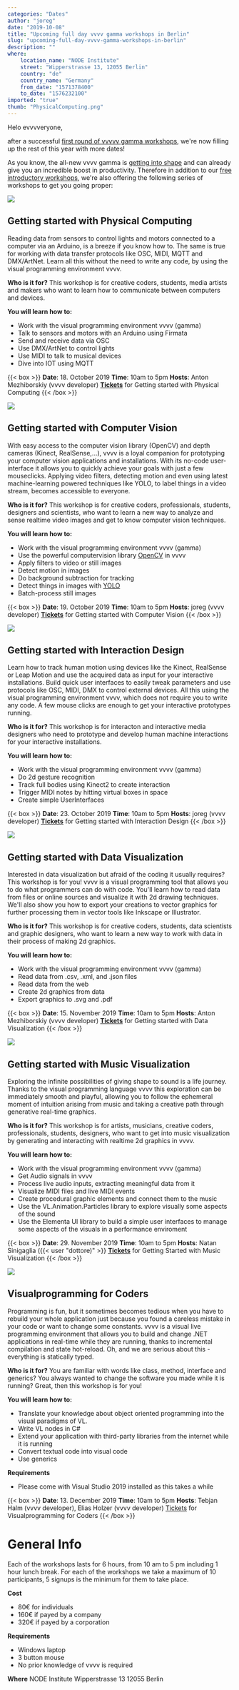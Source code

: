 ```yaml
---
categories: "Dates"
author: "joreg"
date: "2019-10-08"
title: "Upcoming full day vvvv gamma workshops in Berlin"
slug: "upcoming-full-day-vvvv-gamma-workshops-in-berlin"
description: ""
where: 
    location_name: "NODE Institute"
    street: "Wipperstrasse 13, 12055 Berlin"
    country: "de"
    country_name: "Germany"
    from_date: "1571378400"
    to_date: "1576232100"
imported: "true"
thumb: "PhysicalComputing.png"
---
```



Helo evvvveryone,

after a successful [first round of vvvvv gamma workshops](/blog/2019/vvvv-gamma-beginner-workshops-in-berlin-this-summer), we're now filling up the rest of this year with more dates!

As you know, the all-new vvvv gamma is [getting into shape](/blog/2019/vvvv-gamma-2019.1-preview) and can already give you an incredible boost in productivity. Therefore in addition to our [free introductory workshops](/blog/2019/upcoming-free-vvvv-gamma-workshops-in-berlin), we're also offering the following series of workshops to get you going proper:
    
![](PhysicalComputing.png) 

## Getting started with Physical Computing 
Reading data from sensors to control lights and motors connected to a computer via an Arduino, is a breeze if you know how to. The same is true for working with data transfer protocols like OSC, MIDI, MQTT and DMX/ArtNet. Learn all this without the need to write any code, by using the visual programming environment vvvv.

**Who is it for?**
This workshop is for creative coders, students, media artists and makers who want to learn how to communicate between computers and devices.

**You will learn how to:**
- Work with the visual programming environment vvvv (gamma)
- Talk to sensors and motors with an Arduino using Firmata
- Send and receive data via OSC 
- Use DMX/ArtNet to control lights
- Use MIDI to talk to musical devices
- Dive into IOT using MQTT 

{{< box >}}
**Date**: 18. October 2019
**Time**: 10am to 5pm
**Hosts**: Anton Mezhiborskiy (vvvv developer)
**[Tickets](https://nodeforum.org/announcements/workshop-getting-started-with-physical-computing-2/)** for Getting started with Physical Computing{{< /box >}}

![](ComputerVision.png) 

## Getting started with Computer Vision 
With easy access to the computer vision library (OpenCV) and depth cameras (Kinect, RealSense,...), vvvv is a loyal companion for prototyping your computer vision applications and installations. With its no-code user-interface it allows you to quickly achieve your goals with just a few mouseclicks. Applying video filters, detecting motion and even using latest machine-learning powered techniques like YOLO, to label things in a video stream, becomes accessible to everyone.

**Who is it for?**
This workshop is for creative coders, professionals, students, designers and scientists, who want to learn a new way to analyze and sense realtime video images and get to know computer vision techniques.

**You will learn how to:**
- Work with the visual programming environment vvvv (gamma)
- Use the powerful computervision library [OpenCV](https://opencv.org/) in vvvv
- Apply filters to video or still images
- Detect motion in images
- Do background subtraction for tracking
- Detect things in images with [YOLO](https://pjreddie.com/darknet/yolo/)
- Batch-process still images

{{< box >}}
**Date**: 19. October 2019
**Time**: 10am to 5pm
**Hosts**: joreg (vvvv developer)
**[Tickets](https://nodeforum.org/announcements/workshop-getting-started-with-computer-vision/)** for Getting started with Computer Vision{{< /box >}}

![](InteractionDesign2.png) 

## Getting started with Interaction Design
Learn how to track human motion using devices like the Kinect, RealSense or Leap Motion and use the acquired data as input for your interactive installations. Build quick user interfaces to easily tweak parameters and use protocols like OSC, MIDI, DMX to control external devices. All this using the visual programming environment vvvv, which does not require you to write any code. A few mouse clicks are enough to get your interactive prototypes running.

**Who is it for?**
This workshop is for interacton and interactive media designers who need to prototype and develop human machine interactions for your interactive installations.

**You will learn how to:**
- Work with the visual programming environment vvvv (gamma)
- Do 2d gesture recognition
- Track full bodies using Kinect2 to create interaction
- Trigger MIDI notes by hitting virtual boxes in space
- Create simple UserInterfaces

{{< box >}}
**Date**: 23. October 2019
**Time**: 10am to 5pm
**Hosts**: joreg (vvvv developer)
**[Tickets](https://nodeforum.org/announcements/workshop-getting-started-with-interaction-design-2/)** for Getting started with Interaction Design{{< /box >}}

![](DataViz.png) 

## Getting started with Data Visualization
Interested in data visualization but afraid of the coding it usually requires? This workshop is for you! vvvv is a visual programming tool that allows you to do what programmers can do with code. You'll learn how to read data from files or online sources and visualize it with 2d drawing techniques. We'll also show you how to export your creations to vector graphics for further processing them in vector tools like Inkscape or Illustrator.

**Who is it for?**
This workshop is for creative coders, students, data scientists and graphic designers, who want to learn a new way to work with data in their process of making 2d graphics.

**You will learn how to:**
- Work with the visual programming environment vvvv (gamma)
- Read data from .csv, .xml, and .json files
- Read data from the web
- Create 2d graphics from data
- Export graphics to .svg and .pdf

{{< box >}}
**Date**: 15. November 2019
**Time**: 10am to 5pm
**Hosts**: Anton Mezhiborskiy (vvvv developer)
**[Tickets](https://nodeforum.org/announcements/fullday-workshop-getting-started-with-data-visualization/)** for Getting started with Data Visualization {{< /box >}}

![](MusicViz.png) 

## Getting started with Music Visualization
Exploring the infinite possibilities of giving shape to sound is a life journey. Thanks to the visual programming language vvvv this exploration can be immediately smooth and playful, allowing you to follow the ephemeral moment of intuition arising from music and taking a creative path through generative real-time graphics.

**Who is it for?**
This workshop is for artists, musicians, creative coders, professionals, students, designers, who want to get into music visualization by generating and interacting with realtime 2d graphics in vvvv.

**You will learn how to:**
- Work with the visual programming environment vvvv (gamma)
- Get Audio signals in vvvv
- Process live audio inputs, extracting meaningful data from it
- Visualize MIDI files and live MIDI events
- Create procedural graphic elements and connect them to the music
- Use the VL.Animation.Particles library to explore visually some aspects of the sound
- Use the Elementa UI library to build a simple user interfaces to manage some aspects of the visuals in a performance enviroment

{{< box >}}
**Date**: 29. November 2019
**Time**: 10am to 5pm
**Hosts**: Natan Sinigaglia ({{< user "dottore)" >}}
**[Tickets](https://nodeforum.org/announcements/workshop-getting-started-with-music-visualization/)** for Getting Started with Music Visualization{{< /box >}}

![](Coders.png)

## Visualprogramming for Coders
Programming is fun, but it sometimes becomes tedious when you have to rebuild your whole application just because you found a careless mistake in your code or want to change some constants. vvvv is a visual live programming environment that allows you to build and change .NET applications in real-time while they are running, thanks to incremental compilation and state hot-reload. Oh, and we are serious about this - everything is statically typed.

**Who is it for?**
You are familiar with words like class, method, interface and generics? You always wanted to change the software you made while it is running? Great, then this workshop is for you!

**You will learn how to:**
* Translate your knowledge about object oriented programming into the visual paradigms of VL.
* Write VL nodes in C#
* Extend your application with third-party libraries from the internet while it is running
* Convert textual code into visual code
* Use generics 

**Requirements**
- Please come with Visual Studio 2019 installed as this takes a while

{{< box >}}
**Date**: 13. December 2019
**Time**: 10am to 5pm
**Hosts**: Tebjan Halm (vvvv developer), Elias Holzer (vvvv developer)
[Tickets](https://nodeforum.org/announcements/fullday-workshop-visual-programming-for-coders/) for Visualprogramming for Coders{{< /box >}}

# General Info
Each of the workshops lasts for 6 hours, from 10 am to 5 pm including 1 hour lunch break.
For each of the workshops we take a maximum of 10 participants, 5 signups is the minimum for them to take place.

**Cost**
- 80€ for individuals
- 160€ if payed by a company
- 320€ if payed by a corporation

**Requirements**
- Windows laptop
- 3 button mouse
- No prior knowledge of vvvv is required

**Where**
NODE Institute
Wipperstrasse 13
12055 Berlin

